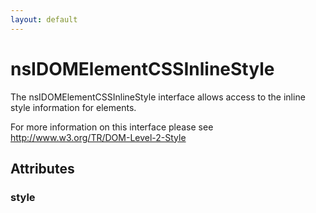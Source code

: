 ```yaml
---
layout: default
---
```


# nsIDOMElementCSSInlineStyle #

The nsIDOMElementCSSInlineStyle interface allows access to the inline
style information for elements.

For more information on this interface please see
http://www.w3.org/TR/DOM-Level-2-Style


## Attributes ##

### style ###
